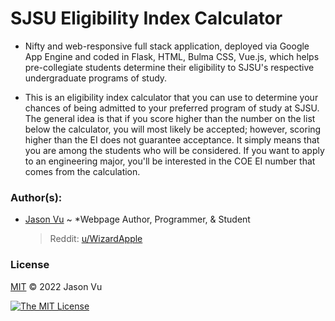 # SJSU Eligibility Index Calculator
- Nifty and web-responsive full stack application, deployed via Google App Engine and coded in Flask, HTML, Bulma CSS, Vue.js, which helps pre-collegiate students determine their eligibility to SJSU's respective undergraduate programs of study.

- This is an eligibility index calculator that you can use to determine your chances of being admitted to your preferred program of study at SJSU. The general idea is that if you score higher than the number on the list below the calculator, you will most likely be accepted; however, scoring higher than the EI does not guarantee acceptance. It simply means that you are among the students who will be considered. If you want to apply to an engineering major, you'll be interested in the COE EI number that comes from the calculation.
 
### Author(s):
- [Jason Vu](https://JAVAB3ANS.github.io/) ~ *Webpage Author, Programmer, & Student 
  > Reddit: [u/WizardApple](https://reddit.com/user/WizardApple) 

### License
[MIT](https://opensource.org/licenses/MIT) © 2022 Jason Vu

[![The MIT License](https://img.shields.io/badge/License-MIT-yellow.svg)](https://opensource.org/licenses/MIT)